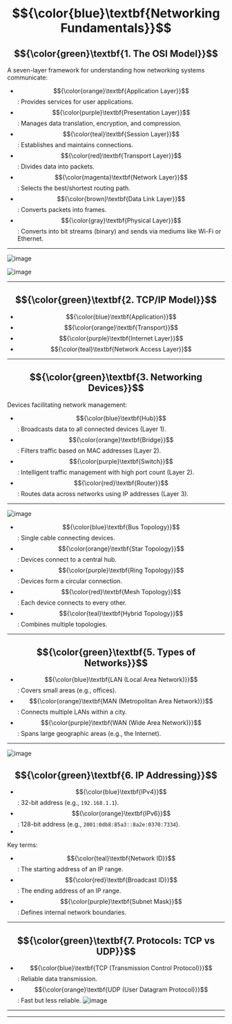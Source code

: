 
# $${\color{blue}\textbf{Networking Fundamentals}}$$

## $${\color{green}\textbf{1. The OSI Model}}$$
A seven-layer framework for understanding how networking systems communicate:
- $${\color{orange}\textbf{Application Layer}}$$: Provides services for user applications.
- $${\color{purple}\textbf{Presentation Layer}}$$: Manages data translation, encryption, and compression.
- $${\color{teal}\textbf{Session Layer}}$$: Establishes and maintains connections.
- $${\color{red}\textbf{Transport Layer}}$$: Divides data into packets.
- $${\color{magenta}\textbf{Network Layer}}$$: Selects the best/shortest routing path.
- $${\color{brown}\textbf{Data Link Layer}}$$: Converts packets into frames.
- $${\color{gray}\textbf{Physical Layer}}$$: Converts into bit streams (binary) and sends via mediums like Wi-Fi or Ethernet.

---

![image](https://github.com/user-attachments/assets/0a3bad9c-f99d-4664-8a82-61cd77966c49)

![image](https://github.com/user-attachments/assets/03e58480-e916-45d8-aa29-de672e3399e8)


---

## $${\color{green}\textbf{2. TCP/IP Model}}$$
- $${\color{blue}\textbf{Application}}$$
- $${\color{orange}\textbf{Transport}}$$
- $${\color{purple}\textbf{Internet Layer}}$$
- $${\color{teal}\textbf{Network Access Layer}}$$

---

## $${\color{green}\textbf{3. Networking Devices}}$$
Devices facilitating network management:
- $${\color{blue}\textbf{Hub}}$$: Broadcasts data to all connected devices (Layer 1).
- $${\color{orange}\textbf{Bridge}}$$: Filters traffic based on MAC addresses (Layer 2).
- $${\color{purple}\textbf{Switch}}$$: Intelligent traffic management with high port count (Layer 2).
- $${\color{red}\textbf{Router}}$$: Routes data across networks using IP addresses (Layer 3).
---
![image](https://github.com/user-attachments/assets/b0a31f5f-2b4e-4a55-82cb-04a6182ec00d)


- $${\color{blue}\textbf{Bus Topology}}$$: Single cable connecting devices.
- $${\color{orange}\textbf{Star Topology}}$$: Devices connect to a central hub.
- $${\color{purple}\textbf{Ring Topology}}$$: Devices form a circular connection.
- $${\color{red}\textbf{Mesh Topology}}$$: Each device connects to every other.
- $${\color{teal}\textbf{Hybrid Topology}}$$: Combines multiple topologies.

---

## $${\color{green}\textbf{5. Types of Networks}}$$
- $${\color{blue}\textbf{LAN (Local Area Network)}}$$: Covers small areas (e.g., offices).
- $${\color{orange}\textbf{MAN (Metropolitan Area Network)}}$$: Connects multiple LANs within a city.
- $${\color{purple}\textbf{WAN (Wide Area Network)}}$$: Spans large geographic areas (e.g., the Internet).

---
![image](https://github.com/user-attachments/assets/6c97e030-4dfd-49f6-96f3-1c129684b08e)



## $${\color{green}\textbf{6. IP Addressing}}$$
- $${\color{blue}\textbf{IPv4}}$$: 32-bit address (e.g., `192.168.1.1`).
- $${\color{orange}\textbf{IPv6}}$$: 128-bit address (e.g., `2001:0db8:85a3::8a2e:0370:7334`).
- 


Key terms:
- $${\color{teal}\textbf{Network ID}}$$: The starting address of an IP range.
- $${\color{red}\textbf{Broadcast ID}}$$: The ending address of an IP range.
- $${\color{purple}\textbf{Subnet Mask}}$$: Defines internal network boundaries.

---

## $${\color{green}\textbf{7. Protocols: TCP vs UDP}}$$
- $${\color{blue}\textbf{TCP (Transmission Control Protocol)}}$$: Reliable data transmission.
- $${\color{orange}\textbf{UDP (User Datagram Protocol)}}$$: Fast but less reliable.
![image](https://github.com/user-attachments/assets/9a59ac6a-25a0-406f-9aea-0b76818dc723)

---


---
